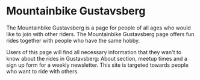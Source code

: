 # Mountainbike Gustavsberg 

The Mountainbike Gustavsberg is a page for people of all ages who would like to join with other riders.
The Mountainbike Gustavsberg page offers fun rides together with people who have the same hobby.

Users of this page will find all necessary information that they wan't to know about the rides in Gustavsberg: About section, meetup times and a sign up form for a weekly newsletter. This site is targeted towards people who want to ride with others. 

